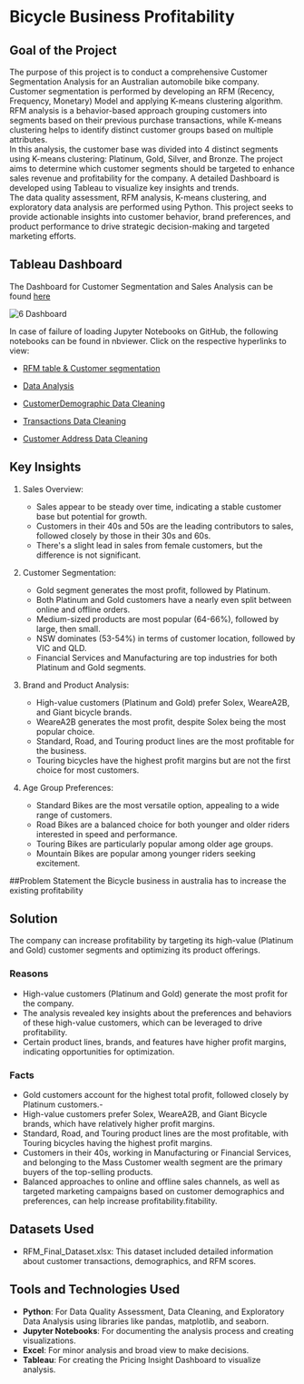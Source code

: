 # Bicycle Business Profitability 

## Goal of the Project
The purpose of this project is to conduct a comprehensive Customer Segmentation Analysis for an Australian automobile bike company. Customer segmentation is performed by developing an RFM (Recency, Frequency, Monetary) Model and applying K-means clustering algorithm. RFM analysis is a behavior-based approach grouping customers into segments based on their previous purchase transactions, while K-means clustering helps to identify distinct customer groups based on multiple attributes.  
In this analysis, the customer base was divided into 4 distinct segments using K-means clustering: Platinum, Gold, Silver, and Bronze. The project aims to determine which customer segments should be targeted to enhance sales revenue and profitability for the company. A detailed Dashboard is developed using Tableau to visualize key insights and trends.  
The data quality assessment, RFM analysis, K-means clustering, and exploratory data analysis are performed using Python. This project seeks to provide actionable insights into customer behavior, brand preferences, and product performance to drive strategic decision-making and targeted marketing efforts.

## Tableau Dashboard
The Dashboard for Customer Segmentation and Sales Analysis can be found [here](https://public.tableau.com/views/RFMDashboard_17260549311650/Dashboard?:language=en-GB&:sid=&:redirect=auth&:display_count=n&:origin=viz_share_link)

![6 Dashboard](https://github.com/user-attachments/assets/47c0dc65-704d-413a-89dc-510bca6de461)


In case of failure of loading Jupyter Notebooks on GitHub, the following notebooks can be found in nbviewer. Click on the respective hyperlinks to view:

- [RFM table & Customer segmentation](https://nbviewer.org/github/Rahulloriya/RFM-analysis-Customer-segmentation-project-/blob/main/4.Customer_Segmentation_using_RFM_and_KMeans.ipynb)
- [Data Analysis](https://nbviewer.org/github/Rahulloriya/RFM-analysis-Customer-segmentation-project-/blob/main/5.Data%20Analysis.ipynb)

- [CustomerDemographic Data Cleaning](https://nbviewer.org/github/Rahulloriya/RFM-analysis-Customer-segmentation-project-/blob/main/2.Data%20Cleaning/2.Data%20Cleaning%20CustomerDemographic.ipynb)
- [Transactions Data Cleaning ](https://nbviewer.org/github/Rahulloriya/RFM-analysis-Customer-segmentation-project-/blob/main/2.Data%20Cleaning/4.Data%20Cleaning%20Transactions.ipynb)
- [Customer Address Data Cleaning](https://nbviewer.org/github/Rahulloriya/RFM-analysis-Customer-segmentation-project-/blob/main/2.Data%20Cleaning/5.Data%20Cleaning-Customer%20Address.ipynb)

## Key Insights

1. Sales Overview:
   - Sales appear to be steady over time, indicating a stable customer base but potential for growth.
   - Customers in their 40s and 50s are the leading contributors to sales, followed closely by those in their 30s and 60s.
   - There's a slight lead in sales from female customers, but the difference is not significant.

2. Customer Segmentation:
   - Gold segment generates the most profit, followed by Platinum.
   - Both Platinum and Gold customers have a nearly even split between online and offline orders.
   - Medium-sized products are most popular (64-66%), followed by large, then small.
   - NSW dominates (53-54%) in terms of customer location, followed by VIC and QLD.
   - Financial Services and Manufacturing are top industries for both Platinum and Gold segments.

3. Brand and Product Analysis:
   - High-value customers (Platinum and Gold) prefer Solex, WeareA2B, and Giant bicycle brands.
   - WeareA2B generates the most profit, despite Solex being the most popular choice.
   - Standard, Road, and Touring product lines are the most profitable for the business.
   - Touring bicycles have the highest profit margins but are not the first choice for most customers.

4. Age Group Preferences:
   - Standard Bikes are the most versatile option, appealing to a wide range of customers.
   - Road Bikes are a balanced choice for both younger and older riders interested in speed and performance.
   - Touring Bikes are particularly popular among older age groups.
   - Mountain Bikes are popular among younger riders seeking excitement.
  
##Problem Statement
the Bicycle business in australia has to increase the existing profitability

## Solution
The company can increase profitability by targeting its high-value (Platinum and Gold) customer segments and optimizing its product offerings.

### Reasons
- High-value customers (Platinum and Gold) generate the most profit for the company.
- The analysis revealed key insights about the preferences and behaviors of these high-value customers, which can be leveraged to drive profitability.
- Certain product lines, brands, and features have higher profit margins, indicating opportunities for optimization.

### Facts
- Gold customers account for the highest total profit, followed closely by Platinum customers.-
- High-value customers prefer Solex, WeareA2B, and Giant Bicycle brands, which have relatively higher profit margins.
- Standard, Road, and Touring product lines are the most profitable, with Touring bicycles having the highest profit margins.
- Customers in their 40s, working in Manufacturing or Financial Services, and belonging to the Mass Customer wealth segment are the primary buyers of the top-selling products.
- Balanced approaches to online and offline sales channels, as well as targeted marketing campaigns based on customer demographics and preferences, can help increase profitability.fitability.

## Datasets Used
- RFM_Final_Dataset.xlsx: This dataset included detailed information about customer transactions, demographics, and RFM scores.

## Tools and Technologies Used
- **Python**: For Data Quality Assessment, Data Cleaning, and Exploratory Data Analysis using libraries like pandas, matplotlib, and seaborn.
- **Jupyter Notebooks**: For documenting the analysis process and creating visualizations.
- **Excel**: For minor analysis and broad view to make decisions. 
- **Tableau**: For creating the Pricing Insight Dashboard to visualize analysis.

